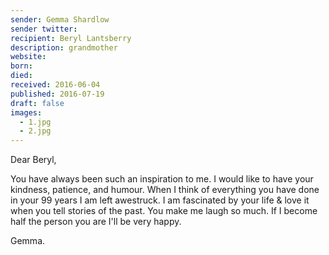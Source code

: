 ```yaml
---
sender: Gemma Shardlow
sender twitter:
recipient: Beryl Lantsberry
description: grandmother
website:
born:
died:
received: 2016-06-04
published: 2016-07-19
draft: false
images:
  - 1.jpg
  - 2.jpg
---
```

Dear Beryl,

You have always been such an inspiration to me. I would like to have your kindness, patience, and humour. When I think of everything you have done in your 99 years I am left awestruck. I am fascinated by your life & love it when you tell stories of the past. You make me laugh so much. If I become half the person you are I'll be very happy.

Gemma.